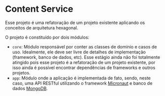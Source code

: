 # Content Service

Esse projeto é uma refatoração de um projeto existente aplicando os conceitos de arquitetura hexagonal.

O projeto é constituído por dois módulos:

* `core`: Módulo responsável por conter as classes de domínio e casos de uso. Idealmente, ele deve ser livre de detalhes de implementação (framework, banco de dados, etc). Esse estágio ainda não foi totalmente atingido pois esse projeto é a refatoração de um projeto existente, por isso ainda é possível encontrar dependências de frameworks e outros projetos.
* `app`: Módulo onde a aplicação é implementada de fato, sendo, neste caso, uma API RESTful utilizando o framework [Micronaut](https://micronaut.io/) e banco de dados [MongoDB](https://www.mongodb.com/). 